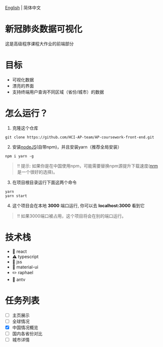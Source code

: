 [English](./README.md) | 简体中文
# 新冠肺炎数据可视化
这是高级程序课程大作业的前端部分

# 目标
- 可视化数据
- 漂亮的界面
- 支持终端用户查询不同区域（省份/城市）的数据

# 怎么运行？
1. 克隆这个仓库
```git
git clone https://github.com/HCI-AP-team/AP-coursework-front-end.git
```
2. 安装[nodeJS](https://nodejs.org/en/)(自带npm)，并且安装yarn（推荐全局安装）
```
npm i yarn -g
```
> :bangbang: 提示:
> 如果你是在中国使用npm，可能需要替换npm源提升下载速度([nrm](https://www.npmjs.com/package/nrm) 是一个很好的选择)。
3. 在项目根目录运行下面这两个命令
```shell
yarn 
yarn start
```
4. 这个项目会在本地 __3000__ 端口运行, 你可以去 __localhost:3000__ 看到它
> :bangbang: 如果3000端口被占用，这个项目将会在别的端口运行。

# 技术栈
- :wrench: react
- :warning: typescript
- :eyes: jss
- :gem: material-ui
- :pencil2: raphael
- :ant: antv

# 任务列表
- [ ] 主页展示
- [ ] 全球情况
- [x] 中国情况概览
- [ ] 国内各省份对比
- [ ] 城市详情